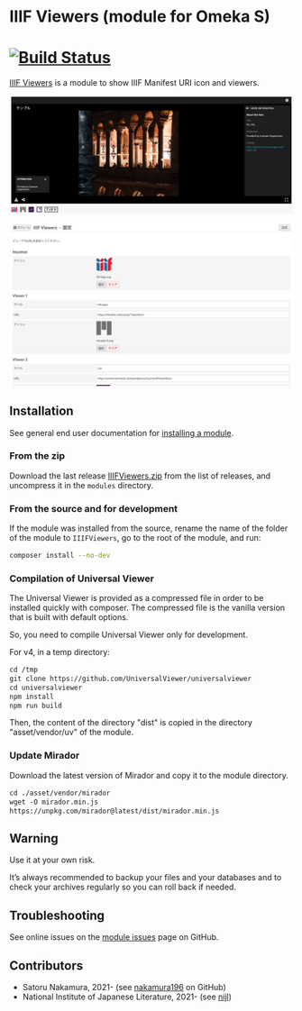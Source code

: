 # IIIF Viewers (module for Omeka S)

# [![Build Status](https://travis-ci.com/utda/Omeka-S-module-IiifViewers.svg?branch=master)](https://travis-ci.com/utda/Omeka-S-module-IiifViewers)

[IIIF Viewers] is a module to show IIIF Manifest URI icon and viewers.

![viewer](asset/screen/viewer.png)

![setting](asset/screen/setting.png)

## Installation

See general end user documentation for [installing a module].

### From the zip

Download the last release [IIIFViewers.zip] from the list of releases, and
uncompress it in the `modules` directory.

### From the source and for development

If the module was installed from the source, rename the name of the folder of
the module to `IIIFViewers`, go to the root of the module, and run:

```sh
composer install --no-dev
```

### Compilation of Universal Viewer

The Universal Viewer is provided as a compressed file in order to be installed quickly with composer. The compressed file is the vanilla version that is built with default options.

So, you need to compile Universal Viewer only for development.

For v4, in a temp directory:

```
cd /tmp
git clone https://github.com/UniversalViewer/universalviewer
cd universalviewer
npm install
npm run build
```

Then, the content of the directory "dist" is copied in the directory "asset/vendor/uv" of the module.

### Update Mirador

Download the latest version of Mirador and copy it to the module directory.

```
cd ./asset/vendor/mirador
wget -O mirador.min.js https://unpkg.com/mirador@latest/dist/mirador.min.js
```

## Warning

Use it at your own risk.

It’s always recommended to backup your files and your databases and to check
your archives regularly so you can roll back if needed.

## Troubleshooting

See online issues on the [module issues] page on GitHub.

## Contributors

- Satoru Nakamura, 2021- (see [nakamura196] on GitHub)
- National Institute of Japanese Literature, 2021- (see [nijl])

[IIIF Viewers]: https://github.com/omeka-j/Omeka-S-module-IIIFViewers
[Omeka S]: https://omeka.org/s
[installing a module]: http://dev.omeka.org/docs/s/user-manual/modules/#installing-modules
[IIIFViewers.zip]: https://github.com/omeka-j/Omeka-S-module-IIIFViewers/releases
[module issues]: https://github.com/omeka-j/Omeka-S-module-IIIFViewers/issues
[nakamura196]: https://github.com/nakamura196 "Satoru Nakamura"
[nijl]: https://www.nijl.ac.jp/en/ "National Institute of Japanese Literature"

#

```

```
